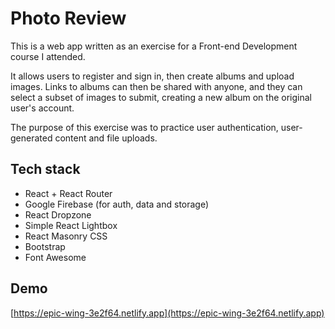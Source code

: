 # Photo Review

This is a web app written as an exercise for a Front-end Development course I attended.

It allows users to register and sign in, then create albums and upload images. Links to albums can then be shared with anyone, and they can select a subset of images to submit, creating a new album on the original user's account.

The purpose of this exercise was to practice user authentication, user-generated content and file uploads.

## Tech stack

- React + React Router
- Google Firebase (for auth, data and storage)
- React Dropzone
- Simple React Lightbox
- React Masonry CSS
- Bootstrap
- Font Awesome

## Demo

[https://epic-wing-3e2f64.netlify.app](https://epic-wing-3e2f64.netlify.app)
